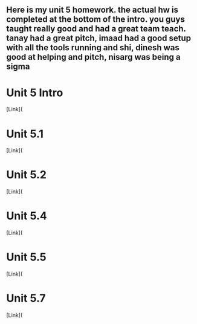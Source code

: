 ## Here is my unit 5 homework. the actual hw is completed at the bottom of the intro. you guys taught really good and had a great team teach. tanay had a great pitch, imaad had a good setup with all the tools running and shi, dinesh was good at helping and pitch, nisarg was being a sigma

# Unit 5 Intro
[Link](

# Unit 5.1
[Link](

# Unit 5.2
[Link](

# Unit 5.4
[Link](

# Unit 5.5
[Link](

# Unit 5.7
[Link](